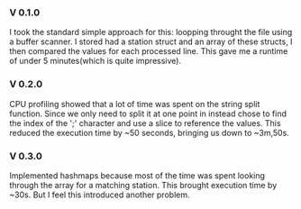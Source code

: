### V 0.1.0
I took the standard simple approach for this: loopping throught the file using a buffer scanner. 
I stored had a station struct and an array of these structs, I then compared the values for each processed line. This gave me a runtime of under 5 minutes(which is quite impressive).

### V 0.2.0
CPU profiling showed that a lot of time was spent on the string split function. Since we only need to split it at one point in instead chose to find the index of the ';' character and use a slice to reference the values. This reduced the execution time by ~50 seconds, bringing us down to ~3m,50s. 

### V 0.3.0
Implemented hashmaps because most of the time was spent looking through the array for a matching station. This brought execution time by ~30s. But I feel this introduced another problem.

